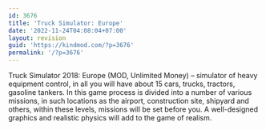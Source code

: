 ```yaml
---
id: 3676
title: 'Truck Simulator: Europe'
date: '2022-11-24T04:08:04+07:00'
layout: revision
guid: 'https://kindmod.com/?p=3676'
permalink: '/?p=3676'
---
```


Truck Simulator 2018: Europe (MOD, Unlimited Money) – simulator of heavy equipment control, in all you will have about 15 cars, trucks, tractors, gasoline tankers. In this game process is divided into a number of various missions, in such locations as the airport, construction site, shipyard and others, within these levels, missions will be set before you. A well-designed graphics and realistic physics will add to the game of realism.